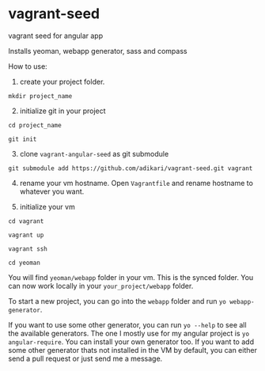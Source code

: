 # vagrant-seed
vagrant seed for angular app

Installs yeoman, webapp generator, sass and compass

How to use:

1. create your project folder. 

`mkdir project_name`

2. initialize git in your project

`cd project_name`

`git init`

3. clone `vagrant-angular-seed` as git submodule

`git submodule add https://github.com/adikari/vagrant-seed.git vagrant`

4. rename your vm hostname. Open `Vagrantfile` and rename hostname to whatever you want.

5. initialize your vm

`cd vagrant`

`vagrant up`

`vagrant ssh`

`cd yeoman`

You will find `yeoman/webapp` folder in your vm. This is the synced folder. You can now work locally in your `your_project/webapp` folder.


To start a new project, you can go into the `webapp` folder and run `yo webapp-generator`.

If you want to use some other generator, you can run `yo --help` to see all the available generators. The one I mostly use for my angular project is `yo angular-require`. You can install your own generator too. If you want to add some other generator thats not installed in the VM by default, you can either send a pull request or just send me a message.


